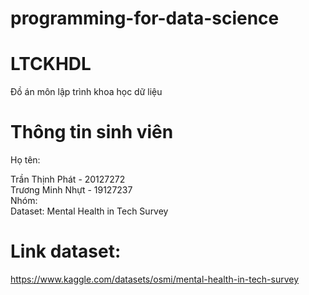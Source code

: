 # programming-for-data-science
# LTCKHDL

Đồ án môn lập trình khoa học dữ liệu

# Thông tin sinh viên
Họ tên:     


Trần Thịnh Phát  - 20127272                                                                                                                                                               
Trương Minh Nhựt - 19127237                                                                                                                                                               
Nhóm:                                                                                                                                                                                               
Dataset: Mental Health in Tech Survey
# Link dataset:
https://www.kaggle.com/datasets/osmi/mental-health-in-tech-survey

